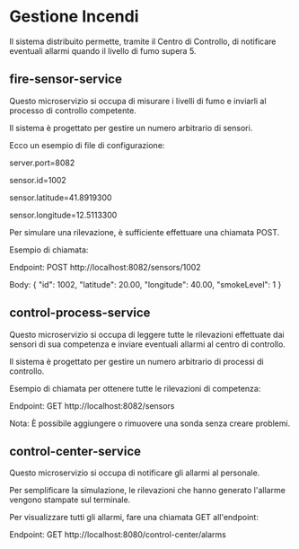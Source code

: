 # Gestione Incendi

Il sistema distribuito permette, tramite il Centro di Controllo, di notificare eventuali allarmi quando il livello di fumo supera 5.

## fire-sensor-service

Questo microservizio si occupa di misurare i livelli di fumo e inviarli al processo di controllo competente.

Il sistema è progettato per gestire un numero arbitrario di sensori.

Ecco un esempio di file di configurazione:

server.port=8082

sensor.id=1002

sensor.latitude=41.8919300

sensor.longitude=12.5113300


Per simulare una rilevazione, è sufficiente effettuare una chiamata POST.

Esempio di chiamata:

Endpoint: POST http://localhost:8082/sensors/1002

Body:
{
    "id": 1002,
    "latitude": 20.00,
    "longitude": 40.00,
    "smokeLevel": 1
}

## control-process-service

Questo microservizio si occupa di leggere tutte le rilevazioni effettuate dai sensori di sua competenza e inviare eventuali allarmi al centro di controllo.

Il sistema è progettato per gestire un numero arbitrario di processi di controllo.

Esempio di chiamata per ottenere tutte le rilevazioni di competenza:

Endpoint: GET http://localhost:8082/sensors

Nota: È possibile aggiungere o rimuovere una sonda senza creare problemi.

## control-center-service

Questo microservizio si occupa di notificare gli allarmi al personale.

Per semplificare la simulazione, le rilevazioni che hanno generato l'allarme vengono stampate sul terminale.

Per visualizzare tutti gli allarmi, fare una chiamata GET all'endpoint:

Endpoint: GET http://localhost:8080/control-center/alarms
